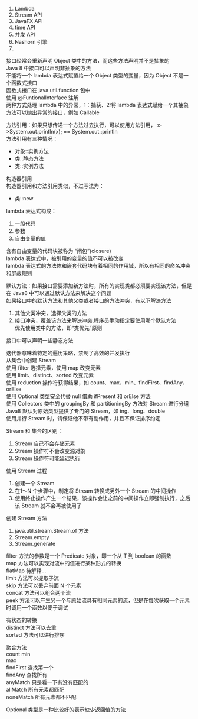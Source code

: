 1. Lambda  
2. Stream API  
3. JavaFX API  
4. time API   
5. 并发 API  
6. Nashorn 引擎  
7.   


接口经常会重新声明 Object 类中的方法，而这些方法声明并不是抽象的   
Java 8 中接口可以声明非抽象的方法   
不能将一个 lambda 表达式赋值给一个 Object 类型的变量，因为 Object 不是一个函数式接口   
函数式接口在 java.util.function 包中   
使用 @FuntionalInterface 注解   
两种方式处理 lambda 中的异常，1：捕获、2:将 lambda 表达式赋给一个其抽象方法可以抛出异常的接口，例如 Callable   

方法引用：如果只想传递一个方法过去执行，可以使用方法引用， x->System.out.println(x); == System.out::println   
方法引用有三种情况：    
- 对象::实例方法   
- 类::静态方法     
- 类::实例方法   

构造器引用   
构造器引用和方法引用类似，不过写法为：   
- 类::new    

lambda 表达式构成：   
1. 一段代码   
2. 参数     
3. 自由变量的值   

含有自由变量的代码块被称为 “闭包”(closure)   
lambda 表达式中，被引用的变量的值不可以被改变   
lambda 表达式的方法体和嵌套代码块有着相同的作用域，所以有相同的命名冲突和屏蔽规则   

默认方法：如果接口需要添加新方法时，所有的实现类都必须要实现该方法，但是在 Java8 中可以通过默认方法来解决这个问题   
如果接口中的默认方法和其他父类或者接口的方法冲突，有以下解决方法   
1. 其他父类冲突，选择父类的方法   
2. 接口冲突，覆盖该方法来解决冲突,程序员手动指定要使用哪个默认方法   
优先使用类中的方法，即“类优先”原则   

接口中可以声明一些静态方法   

迭代器意味着特定的遍历策略，禁制了高效的并发执行    
从集合中创建 Stream   
使用 filter 选择元素，使用 map 改变元素      
使用 limit、distinct、sorted 改变元素   
使用 reduction 操作符获得结果，如 count、max、min、findFirst、findAny、orElse   
使用 Optional 类型安全代替 null 借助 ifPresent 和 orElse 方法   
使用 Collectors 类中的 groupingBy 和 partitioningBy 方法对 Stream 进行分组   
Java8 默认对原始类型提供了专门的 Stream，如 ing、long、double   
使用并行 Stream 时，请保证他不带有副作用，并且不保证排序约定   

Stream 和 集合的区别：  
1. Stream 自己不会存储元素
2. Stream 操作符不会改变源对象
3. Stream 操作符可能延迟执行

使用 Stream 过程   
1. 创建一个 Stream
2. 在1～N 个步骤中，制定将 Stream 转换成另外一个 Stream 的中间操作
3. 使用终止操作产生一个结果，该操作会让之前的中间操作立即强制执行，之后该 Stream 就不会再被使用了

创建 Stream 方法
1. java.util.stream.Stream.of 方法
2. Stream.empty
3. Stream.generate


filter 方法的参数是一个 Predicate<T> 对象，即一个从 T 到 boolean 的函数   
map 方法可以实现对流中的值进行某种形式的转换   
flatMap 待解释...   
limit 方法可以提取子流   
skip 方法可以丢弃前面 N 个元素   
concat 方法可以组合两个流   
peek 方法可以产生另一个与原始流具有相同元素的流，但是在每次获取一个元素时调用一个函数以便于调试  

有状态的转换   
distinct 方法可以去重   
sorted 方法可以进行排序   

聚合方法  
count 
min   
max   
findFirst 查找第一个   
findAny 查找所有   
anyMatch  只是看一下有没有匹配的   
allMatch  所有元素都匹配   
noneMatch  所有元素都不匹配   

Optional 类型是一种比较好的表示缺少返回值的方法   

